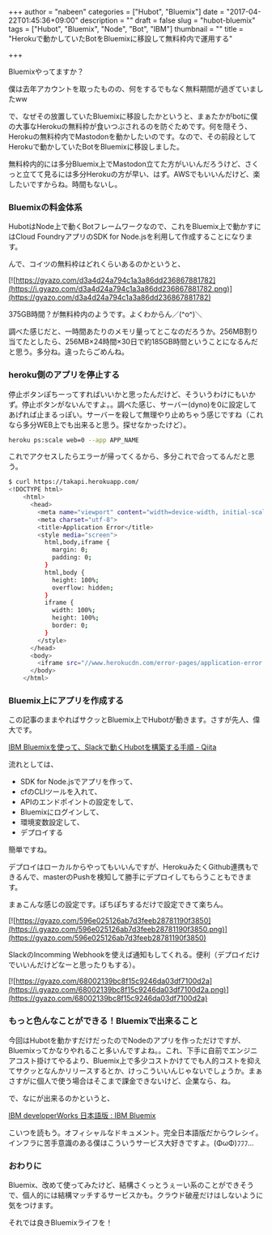 +++
author = "nabeen"
categories = ["Hubot", "Bluemix"]
date = "2017-04-22T01:45:36+09:00"
description = ""
draft = false
slug = "hubot-bluemix"
tags = ["Hubot", "Bluemix", "Node", "Bot", "IBM"]
thumbnail = ""
title = "Herokuで動かしていたBotをBluemixに移設して無料枠内で運用する"

+++

Bluemixやってますか？

僕は去年アカウントを取ったものの、何をするでもなく無料期間が過ぎていましたww

で、なぜその放置していたBluemixに移設したかというと、まぁたかがbotに僕の大事なHerokuの無料枠が食いつぶされるのを防ぐためです。何を隠そう、Herokuの無料枠内でMastodonを動かしたいのです。なので、その前段としてHerokuで動かしていたBotをBluemixに移設しました。

無料枠内的には多分Bluemix上でMastodon立てた方がいいんだろうけど、さくっと立てて見るには多分Herokuの方が早い、はず。AWSでもいいんだけど、楽したいですからね。時間もないし。

### Bluemixの料金体系
HubotはNode上で動くBotフレームワークなので、これをBluemix上で動かすにはCloud FoundryアプリのSDK for Node.jsを利用して作成することになります。

んで、コイツの無料枠はどれくらいあるのかというと、

[![https://gyazo.com/d3a4d24a794c1a3a86dd236867881782](https://i.gyazo.com/d3a4d24a794c1a3a86dd236867881782.png)](https://gyazo.com/d3a4d24a794c1a3a86dd236867881782)

375GB時間？が無料枠内のようです。よくわからん／(^o^)＼

調べた感じだと、一時間あたりのメモリ量ってとこなのだろうか。256MB割り当てたとしたら、256MB×24時間×30日で約185GB時間ということになるんだと思う。多分ね。違ったらごめんね。

### heroku側のアプリを停止する
停止ボタンぽちーってすればいいかと思ったんだけど、そういうわけにもいかず。停止ボタンがないんですよ。。調べた感じ、サーバー(dyno)を0に設定してあげれば止まるっぽい。サーバーを殺して無理やり止めちゃう感じですね（これなら多分WEB上でも出来ると思う。探せなかったけど）。

```bash
heroku ps:scale web=0 --app APP_NAME
```

これでアクセスしたらエラーが帰ってくるから、多分これで合ってるんだと思う。

```bash
$ curl https://takapi.herokuapp.com/
<!DOCTYPE html>
	<html>
	  <head>
		<meta name="viewport" content="width=device-width, initial-scale=1">
		<meta charset="utf-8">
		<title>Application Error</title>
		<style media="screen">
		  html,body,iframe {
			margin: 0;
			padding: 0;
		  }
		  html,body {
			height: 100%;
			overflow: hidden;
		  }
		  iframe {
			width: 100%;
			height: 100%;
			border: 0;
		  }
		</style>
	  </head>
	  <body>
		<iframe src="//www.herokucdn.com/error-pages/application-error.html"></iframe>
	  </body>
	</html>
```

### Bluemix上にアプリを作成する
この記事のままやればサクッとBluemix上でHubotが動きます。さすが先人、偉大です。

[IBM Bluemixを使って、Slackで動くHubotを構築する手順 \- Qiita](http://qiita.com/Amebayashi/items/ca979ec6f925abc7713f)

流れとしては、

* SDK for Node.jsでアプリを作って、
* cfのCLIツールを入れて、
* APIのエンドポイントの設定をして、
* Bluemixにログインして、
* 環境変数設定して、
* デプロイする

簡単ですね。

デプロイはローカルからやってもいいんですが、HerokuみたくGithub連携もできるんで、masterのPushを検知して勝手にデプロイしてもらうこともできます。

まぁこんな感じの設定です。ぽちぽちするだけで設定できて楽ちん。

[![https://gyazo.com/596e025126ab7d3feeb28781190f3850](https://i.gyazo.com/596e025126ab7d3feeb28781190f3850.png)](https://gyazo.com/596e025126ab7d3feeb28781190f3850)

SlackのIncomming Webhookを使えば通知もしてくれる。便利（デプロイだけでいいんだけどなーと思ったりもする）。

[![https://gyazo.com/68002139bc8f15c9246da03df7100d2a](https://i.gyazo.com/68002139bc8f15c9246da03df7100d2a.png)](https://gyazo.com/68002139bc8f15c9246da03df7100d2a)

### もっと色んなことができる！Bluemixで出来ること
今回はHubotを動かすだけだったのでNodeのアプリを作っただけですが、Bluemixってかなりやれること多いんですよね。。これ、下手に自前でエンジニアコスト掛けてやるより、Bluemix上で多少コストかけてでも人的コストを抑えてサクッとなんかリリースするとか、けっこういいんじゃないでしょうか。まぁさすがに個人で使う場合はそこまで課金できないけど、企業なら、ね。

で、なにが出来るのかというと、

[IBM developerWorks 日本語版 : IBM Bluemix](https://www.ibm.com/developerworks/jp/bluemix/tutorial.html)

こいつを読もう。オフィシャルなドキュメント。完全日本語版だからウレシイ。インフラに苦手意識のある僕はこういうサービス大好きですよ。(ΦωΦ)ﾌﾌﾌ…

### おわりに
Bluemix、改めて使ってみたけど、結構さくっとうぇーい系のことができそうで、個人的には結構マッチするサービスかも。クラウド破産だけはしないように気をつけます。

それでは良きBluemixライフを！
